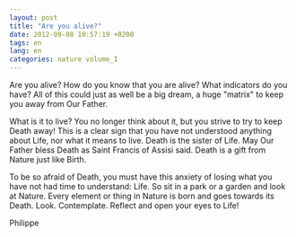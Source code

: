 ```yaml
---
layout: post
title: "Are you alive?"
date: 2012-09-08 10:57:19 +0200
tags: en
lang: en
categories: nature volume_I
---
```

Are you alive? How do you know that you are alive? What indicators do you have? All of this could just as well be a big dream, a huge "matrix" to keep you away from Our Father.

What is it to live? You no longer think about it, but you strive to try to keep Death away! This is a clear sign that you have not understood anything about Life, nor what it means to live. Death is the sister of Life. May Our Father bless Death as Saint Francis of Assisi said. Death is a gift from Nature just like Birth.

To be so afraid of Death, you must have this anxiety of losing what you have not had time to understand: Life.
So sit in a park or a garden and look at Nature. Every element or thing in Nature is born and goes towards its Death. Look. Contemplate. Reflect and open your eyes to Life!

Philippe

<!-- This work is licensed under the terms of the Creative Commons Attribution-NonCommercial 4.0 International License. -->